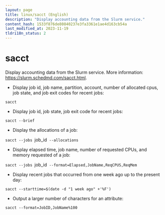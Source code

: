 ```yaml
---
layout: page
title: linux/sacct (English)
description: "Display accounting data from the Slurm service."
content_hash: 1533f876de80840237e3fa3361e1ae4d163cb54a
last_modified_at: 2023-11-19
tldri18n_status: 2
---
```

# sacct

Display accounting data from the Slurm service.
More information: <https://slurm.schedmd.com/sacct.html>.

- Display job id, job name, partition, account, number of allocated cpus, job state, and job exit codes for recent jobs:

`sacct`

- Display job id, job state, job exit code for recent jobs:

`sacct --brief`

- Display the allocations of a job:

`sacct --jobs `<span class="tldr-var badge badge-pill bg-dark-lm bg-white-dm text-white-lm text-dark-dm font-weight-bold">job_id</span>` --allocations`

- Display elapsed time, job name, number of requested CPUs, and memory requested of a job:

`sacct --jobs `<span class="tldr-var badge badge-pill bg-dark-lm bg-white-dm text-white-lm text-dark-dm font-weight-bold">job_id</span>` --format=Elapsed,JobName,ReqCPUS,ReqMem`

- Display recent jobs that occurred from one week ago up to the present day:

`sacct --starttime=$(date -d "1 week ago" +'%F')`

- Output a larger number of characters for an attribute:

`sacct --format=JobID,JobName%100`
